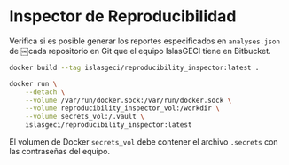 # Inspector de Reproducibilidad

Verifica si es posible generar los reportes especificados en `analyses.json` de
￼cada repositorio en Git que el equipo IslasGECI tiene en Bitbucket.

```bash
docker build --tag islasgeci/reproducibility_inspector:latest .
```

```bash
docker run \
    --detach \
    --volume /var/run/docker.sock:/var/run/docker.sock \
    --volume reproducibility_inspector_vol:/workdir \
    --volume secrets_vol:/.vault \
    islasgeci/reproducibility_inspector:latest
```

El volumen de Docker `secrets_vol` debe contener el archivo `.secrets` con las
contraseñas del equipo.
